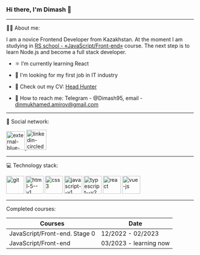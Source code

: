 ### Hi there, I'm Dimash 👋
---
👨‍💻 About me:

I am a novice Frontend Developer from Kazakhstan. 
At the moment I am studying in [RS school - «JavaScript/Front-end»](https://rs.school/js/) course. 
The next step is to learn Node.js and become a full stack developer.

- ⚛️ I’m currently learning React

- 🕺 I'm looking for my first job in IT industry
  
- 📄 Check out my CV: [Head Hunter]([https://dimash95.github.io/rsschool-cv/](https://hh.kz/resume/b6ebaf9bff096cd1370039ed1f37506742786c?hhtmFrom=resume_list))

- 📱 How to reach me: Telegram - @Dimash95, email - dinmukhamed.amirov@gmail.com
---
🤝 Social network:

[<img width="50" height="50" src="https://img.icons8.com/external-flat-icons-inmotus-design/67/external-blue-telegram-flat-icons-inmotus-design.png" alt="external-blue-telegram-flat-icons-inmotus-design"/>
](https://t.me/Dimash95)
[<img width="54" height="54" src="https://img.icons8.com/color/48/linkedin-circled--v3.png" alt="linkedin-circled--v3"/>](https://www.linkedin.com/in/dinmukhamed-amirov-4b520726b/)

---
💻 Technology stack:

<img width="48" height="48" src="https://img.icons8.com/color/48/git.png" alt="git"/> <img width="48" height="48" src="https://img.icons8.com/color/48/html-5--v1.png" alt="html-5--v1"/>
<img width="48" height="48" src="https://img.icons8.com/fluency/48/css3.png" alt="css3"/>
<img width="48" height="48" src="https://img.icons8.com/color/48/javascript--v1.png" alt="javascript--v1"/>
<img width="48" height="48" src="https://img.icons8.com/fluency/48/typescript--v2.png" alt="typescript--v2"/>
<img width="48" height="48" src="https://img.icons8.com/plasticine/100/react.png" alt="react"/>
<img width="48" height="48" src="https://img.icons8.com/color/48/vue-js.png" alt="vue-js"/>

---
Completed courses:

|              Courses             |          Date         |
|----------------------------------|-----------------------|
| JavaScript/Front-end. Stage 0    | 12/2022 - 02/2023     |
| JavaScript/Front-end             | 03/2023 - learning now|

